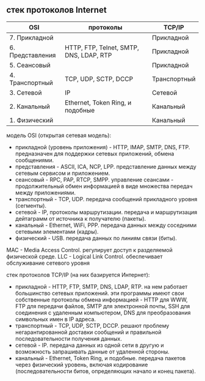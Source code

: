 ## стек протоколов Internet

| OSI              | протоколы                               | TCP/IP       |
| ---------------- | --------------------------------------- | ------------ |
| 7. Прикладной    |                                         | Прикладной   |
| 6. Представления | HTTP, FTP, Telnet, SMTP, DNS, LDAP, RTP | Прикладной   |
| 5. Сеансовый     |                                         | Прикладной   |
| 4. Транспортный  | TCP, UDP, SCTP, DCCP                    | Транспортный |
| 3. Сетевой       | IP                                      | Сетевой      |
| 2. Канальный     | Ethernet, Token Ring, и подобные        | Канальный    |
| 1. Физический    |                                         | Канальный    |

модель OSI (открытая сетевая модель):

- прикладной (уровень приложения) - HTTP, IMAP, SMTP, DNS, FTP. предназначен для поддержки сетевых приложений, обмена сообщениями.
- представления - ASCII, ICA, NCP, LPP. представление данных между сетевым сервисом и приложением.
- сеансовый - RPC, PAP, RTCP, SMPP. управление сеансами - продолжительный обмен информацией в виде множества передач между приложениями.
- транспортный - TCP, UDP. передача сообщений прикладного уровня (сегменты).
- сетевой - IP, протоколы маршрутизации. передача и маршрутизация дейтаграмм от источника к получателю (пакеты).
- канальный - Ethernet, WiFi, PPP. передача данных между соседними сетевыми элементами (кадры).
- физический - USB. передача данных по линиям связи (биты).

MAC - Media Access Control. регулирует доступ к разделяемой физической среде.
LLC - Logical Link Control. обеспечивает обслуживание сетевого уровня

стек протоколов TCP/IP (на них базируется Интернет):

- прикладной - HTTP, FTP, SMTP, DNS, LDAP, RTP. на нем работает большинство сетевых приложений. эти программы имеют свои собственные протоколы обмена информацией - HTTP для WWW, FTP для передачи файлов, SMTP для электронной почты, SSH для соединения с удаленным компьютером, DNS для преобразования символьных имен в IP адреса.
- транспортный - TCP, UDP, SCTP, DCCP. решают проблему негарантированной доставки сообщений и правильной последовательности получения данных.
- сетевой - IP. передача данных из одной сети в другую и возможность запрашивать данные от удаленной стороны.
- канальный - Ethernet, Token Ring, и подобные. передача пакетов через физический уровень, включая кодирование (последовательности битов, определяющих начало и конец пакета).